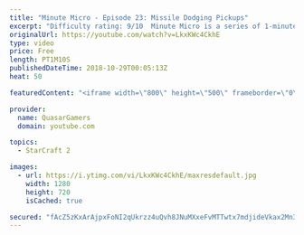 ```yaml
---
title: "Minute Micro - Episode 23: Missile Dodging Pickups"
excerpt: "Difficulty rating: 9/10  Minute Micro is a series of 1-minute videos explaining how to perform common micro techniques. This episode is on picking up units to avoid projectiles.  twitch.tv/Quasarprintf"
originalUrl: https://youtube.com/watch?v=LkxKWc4CkhE
type: video
price: Free
length: PT1M10S
publishedDateTime: 2018-10-29T00:05:13Z
heat: 50

featuredContent: "<iframe width=\"800\" height=\"500\" frameborder=\"0\" src=\"https://www.youtube.com/embed/LkxKWc4CkhE\" allow=\"accelerometer; autoplay; encrypted-media; gyroscope; picture-in-picture\" allowfullscreen></iframe>"

provider:
  name: QuasarGamers
  domain: youtube.com

topics:
  - StarCraft 2

images:
  - url: https://i.ytimg.com/vi/LkxKWc4CkhE/maxresdefault.jpg
    width: 1280
    height: 720
    isCached: true

secured: "fAcZ5zKxArAjpxFoNI2qUkrzz4uQvh8JNuMXxeFvMTTwtx7mdjideVkax2Mn3Z49gF0KYRUISHcIYgDM4u+VWqteHyOKqvIAfOZ3KNPji3MVxTQELu13zksUmJirb4HwWEKhb5uiit6oXKMDRAQZsJERShTUNu3wiw/VMUF+1PrVTQCNomgnZxogk4t4wOjWkqo7q2VVZZeY9TFV52Aoha0jdgOCI1OtASaM/PjN7JzvK5KalhK/2S2wC1g1Fcq+Y8B589NXjuqj7TJdhYA/lVh3c1uEYydsoKL8H+54CVZalVCx9qFAs1pk9O0QcYncY9/DphX2fiFkXbWj+TkVhoOZ3apKljRTzvJ7ekMdGwwUO3lQdwpJD2gtY8CgQAocEGdULyrDnwoJfI2iYA3O9YUHBCCL7ri4PtP3gv0I27c=;jLML/7eh2FWDYhuHUfPB+A=="
---
```


